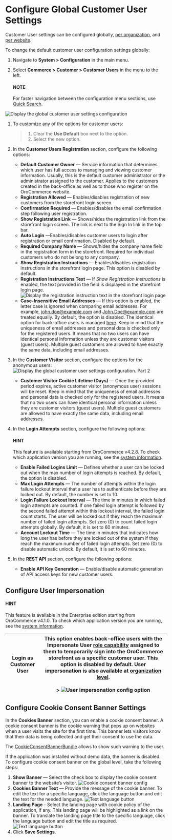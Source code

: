 <a id="sys-config-configuration-commerce-customers-customer-users"></a>

# Configure Global Customer User Settings

Customer User settings can be configured globally, [per organization](../../../user-management/organizations/org-configuration/commerce/customers/organization-customer-users.md#system-user-mngm-organization-configuration-commerce-customers-customer-users), and [per website](../../../websites/web-configuration/commerce/customers/website-customer-users.md#system-website-configuration-commerce-customers-customer-users).

To change the default customer user configuration settings globally:

1. Navigate to **System > Configuration** in the main menu.
2. Select **Commerce > Customer > Customer Users** in the menu to the left.

   #### NOTE
   For faster navigation between the configuration menu sections, use [Quick Search](../../quick-search.md#user-guide-system-configuration-quick-search).

![Display the global customer user settings configuration](user/img/system/config_commerce/customer/global-customer-user-settings.png)
1. To customize any of the options for customer users:
   > 1. Clear the **Use Default** box next to the option.
   > 2. Select the new option.
2. In the **Customer Users Registration** section, configure the following options:
   * **Default Customer Owner** — Service information that determines which user has full access to managing and viewing customer information. Usually, this is the default customer administrator or the administrator assigned to the customer. Applies to the customers created in the back-office as well as to those who register on the OroCommerce website.
   * **Registration Allowed** — Enables/disables registration of new customers from the storefront login screen.
   * **Confirmation Required** — Enables/disables the email confirmation step following user registration.
   * **Show Registration Link** — Shows/hides the registration link from the storefront login screen. The link is next to the Sign In link in the top bar.
   * **Auto Login** —Enables/disables customer users to login after registration or email confirmation. Disabled by default.
   * **Required Company Name** — Shows/hides the company name field in the registration form in the storefront. Required for individual customers who do not belong to any company.
   * **Show Registration Instructions** — Enables/disables registration instructions in the storefront login page. This option is disabled by default.
   * **Registration Instructions Text** — If *Show Registration Instructions* is enabled, the text provided in the field is displayed in the storefront login page.
     ![Display the registration instruction text in the storefront login page](user/img/system/config_commerce/customer/CustomerUsersRegistrationFrontStore.png)
   * **Case-Insensitive Email Addresses** — If this option is enabled, the letter case is ignored when comparing email addresses. For example, [john.doe@example.com](mailto:john.doe@example.com) and [John.Doe@example.com](mailto:John.Doe@example.com) are treated equally. By default, the option is disabled. The identical option for back-office users is managed [here](../../system/general-setup/user.md#admin-configuration-user-settings). Keep in mind that the uniqueness of email addresses and personal data is checked only for the registered users. It means that no two users can have identical personal information unless they are customer visitors (guest users). Multiple guest customers are allowed to have exactly the same data, including email addresses.
3. In the **Customer Visitor** section, configure the options for the anonymous users:
   ![Display the global customer user settings configuration. Part 2](user/img/system/config_commerce/customer/global-customer-user-settings2.png)
   * **Customer Visitor Cookie Lifetime (Days)** — Once the provided period expires, active customer visitor (anonymous user) sessions will be reset. Keep in mind that the uniqueness of email addresses and personal data is checked only for the registered users. It means that no two users can have identical personal information unless they are customer visitors (guest users). Multiple guest customers are allowed to have exactly the same data, including email addresses.
4. In the **Login Attempts** section, configure the following options:

   #### HINT
   This feature is available starting from OroCommerce v4.2.8. To check which application version you are running, see the [system information](../../../system-information/index.md#system-information).

   * **Enable Failed Logins Limit** — Defines whether a user can be locked out when the max number of login attempts is reached. By default, the option is disabled.
   * **Max Login Attempts** — The number of attempts within the login failure lockout interval that a user has to authenticate before they are locked out. By default, the number is set to 10.
   * **Login Failure Lockout Interval** — The time in minutes in which failed login attempts are counted. If one failed login attempt is followed by the second failed attempt within this lockout interval, the failed login count starts. The user will be locked out if they reach the maximum number of failed login attempts. Set zero (0) to count failed login attempts globally. By default, it is set to 60 minutes.
   * **Account Lockout Time** — The time in minutes that indicates how long the user has before they are locked out of the system if they reach the maximum number of failed login attempts. Set zero (0) to disable automatic unlock. By default, it is set to 60 minutes.
5. In the **REST API** section, configure the following options:
   * **Enable API Key Generation** — Enable/disable automatic generation of API access keys for new customer users.

<a id="system-configuration-user-impersonation"></a>

## Configure User Impersonation

#### HINT
This feature is available in the Enterprise edition starting from OroCommerce v4.1.0. To check which application version you are running, see the [system information](../../../system-information/index.md#system-information).

| **Login as Customer User**   | This option enables back-office users with the **Impersonate User** [role capability](../../../user-management/roles/admin-capabilities.md#admin-capabilities) assigned to them to temporarily sign into the OroCommerce storefront as a specific customer user. This option is disabled by default. User impersonation is also available at [organization level](../../../user-management/organizations/org-configuration/commerce/customers/organization-customer-users.md#organization-user-impersonation).<br/><br/>> ![User impersonation config option](user/img/system/config_commerce/customer/user_impersonation.png)   |
|------------------------------|----------------------------------------------------------------------------------------------------------------------------------------------------------------------------------------------------------------------------------------------------------------------------------------------------------------------------------------------------------------------------------------------------------------------------------------------------------------------------------------------------------------------------------------------------------------------------------------------------------------------------------|

<a id="configuration-guide-commerce-configuration-cookie-consents"></a>

## Configure Cookie Consent Banner Settings

In the **Cookies Banner** section, you can enable a cookie consent banner. A cookie consent banner is the cookie warning that pops up on websites when a user visits the site for the first time. This banner lets visitors know that their data is being collected and get their consent to use the data.

The [CookieConsentBannerBundle](../../../../../../bundles/commerce/CookieConsentBundle/index.md#bundle-docs-commerce-cookie-consent-bundle) allows to show such warning to the user.

If the application was installed without demo data, the banner is disabled. To configure cookie consent banner on the global level, take the following steps:

1. **Show Banner** — Select the check box to display the cookie consent banner to the website’s visitor.
   ![Cookie consent banner config](user/img/system/config_commerce/cookie_banner/banner-settings.png)
2. **Cookies Banner Text** — Provide the message of the cookie banner. To edit the text for a specific language, click the language button and edit the text for the needed language.
   ![Text language button](user/img/system/config_commerce/cookie_banner/text-language-button.png)
3. **Landing Page** - Select the landing page with cookie policy of the application, if any. This landing page will be highlighted as a link on the banner. To translate the landing page title to the specific language, click the language button and edit the title as required.
   ![Text language button](user/img/system/config_commerce/cookie_banner/cookie-banner-landing-page.png)
4. Click **Save Settings**.

<!-- Frontend -->
<!-- fa-bars = fa-navicon -->
<!-- Ic Tiles is used as Set As Default in saved views, and as tiles in display layout options -->
<!-- IcPencil refers to Rename in Commerce and Inline Editing in CRM -->
<!-- Check mark in the square. -->
<!-- SortDesc is also used as drop-down arrow -->
